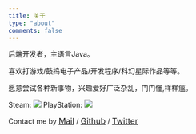```yaml
---
title: 关于
type: "about"
comments: false
---
```


后端开发者，主语言Java。

喜欢打游戏/鼓捣电子产品/开发程序/科幻星际作品等等。

愿意尝试各种新事物，兴趣爱好广泛杂乱，门门懂,样样瘟。

<div style="max-width: 100%;">
Steam:
<a href="https://www.exophase.com/steam/user/nathan262/"><img src="https://card.exophase.com/1/1587571.png" style="max-width: 100%;"></a>
PlayStation:
<a href="https://www.exophase.com/psn/user/guaguaer/"><img src="https://card.exophase.com/1/1405886.png" style="max-width: 100%;"></a>
</div>

Contact me by <a style="font-size: medium;" href="mailto:zguishen@foxmail.com">Mail</a> / <a style="font-size: medium;" href="https://github.com/zgshen">Github</a> / <a style="font-size: medium;" href="https://twitter.com/gangan262">Twitter</a>
